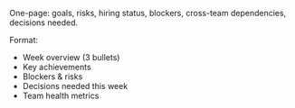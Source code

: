 One-page: goals, risks, hiring status, blockers, cross-team dependencies, decisions needed.

Format:
- Week overview (3 bullets)
- Key achievements
- Blockers & risks
- Decisions needed this week
- Team health metrics
